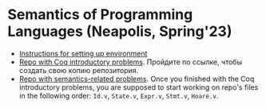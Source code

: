 # Semantics of Programming Languages (Neapolis, Spring'23)

- [Instructions for setting up environment](INSTALL)
- [Repo with Coq introductory problems](https://classroom.github.com/a/qV0z9qJT). Пройдите по ссылке, чтобы создать свою копию репозитория. 
- [Repo with semantics-related problems](https://classroom.github.com/a/GmV7Pa2-). Once you finished with the Coq introductory problems, you are supposed to start working on repo's files in the following order: ``Id.v``, ``State.v``, ``Expr.v``, ``Stmt.v``, ``Hoare.v``. 

<!-- Задания для знакомых с Coq: -->
<!-- 1. Доказать существование отсортированной перестановки списка так, -->
<!-- чтобы при экстракции получался Mergesort. -->
<!-- 2. Доказать полноту исчисления резолюций. -->

<!-- Задания для знакомых с Coq и семантиками: -->
<!-- 1. Реализовать операционную модель x86+FPGA из статьи [Iorga-al:OOPSLA21](https://doi.org/10.1145/3485497). -->
